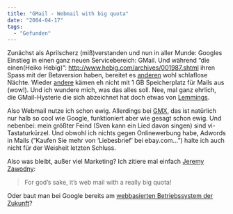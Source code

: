 ```yaml
---
title: "GMail - Webmail with big quota"
date: "2004-04-17"
tags:
  - "Gefunden"
---
```


Zunächst als Aprilscherz (miß)verstanden und nun in aller Munde: Googles Einstieg in einen ganz neuen Servicebereich: GMail. Und während “die einen(Heiko Hebig)”: http://www.hebig.com/archives/001987.shtml ihren Spass mit der Betaversion haben, bereitet es [anderen](http://diveintomark.org/archives/2004/04/10/gmail-accessibility "Mark Pilgrim") wohl schlaflose Nächte. Wieder [andere](http://lumma.de/eintrag.php?id=141 "Nico Lumma") kämen eh nicht mit 1 GB Speicherplatz für Mails aus (wow!). Und ich wundere mich, was das alles soll. Nee, mal ganz ehrlich, die GMail-Hysterie die sich abzeichnet hat doch etwas von [Lemmings](http://www.deinonych.com/lemmings/).

Also Webmail nutze ich schon ewig. Allerdings bei [GMX](http://gmx.net), das ist natürlich nur halb so cool wie Google, funktioniert aber wie gesagt schon ewig. Und nebenbei: mein größter Feind (Sven kann ein Lied davon singen) sind vi-Tastaturkürzel. Und obwohl ich nichts gegen Onlinewerbung habe, Adwords in Mails (“Kaufen Sie mehr von ‘Liebesbrief’ bei ebay.com…”) halte ich auch nicht für der Weisheit letzten Schluss.

Also was bleibt, außer viel Marketing? Ich zitiere mal einfach [Jeremy Zawodny](http://jeremy.zawodny.com/blog/archives/001886.html "Blinded by Gmails Gigabyte?"):

> For god’s sake, it’s web mail with a really big quota!

Oder baut man bei Google bereits am [webbasierten Betriebssystem der Zukunft](http://blog.topix.net/archives/000016.html "topix.net - The Secret Source of Google's Power")?
